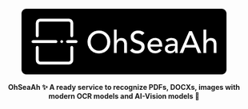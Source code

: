 <p align="center">
  <img src="docs/images/logo.webp" alt="OhSeaAh's Logo"/>
</p>
<p align="center">
  <strong>OhSeaAh ✨ A ready service to recognize PDFs, DOCXs, images with modern OCR models and AI-Vision models 🤖</strong>
</p>